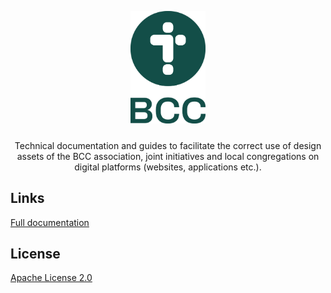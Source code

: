 <p align="center">
  <img alt="logo" src="./assets/github/bcc_logo-secondary_dark-green.png" width="120" style="margin-bottom: 10px;">
</p>
<p align="center">Technical documentation and guides to facilitate the correct use of design assets of the BCC association, joint initiatives and local congregations on digital platforms (websites, applications etc.).</p>

## Links

[Full documentation](https://developer.bcc.no/bcc-design)

## License

[Apache License 2.0](LICENSE.md)
